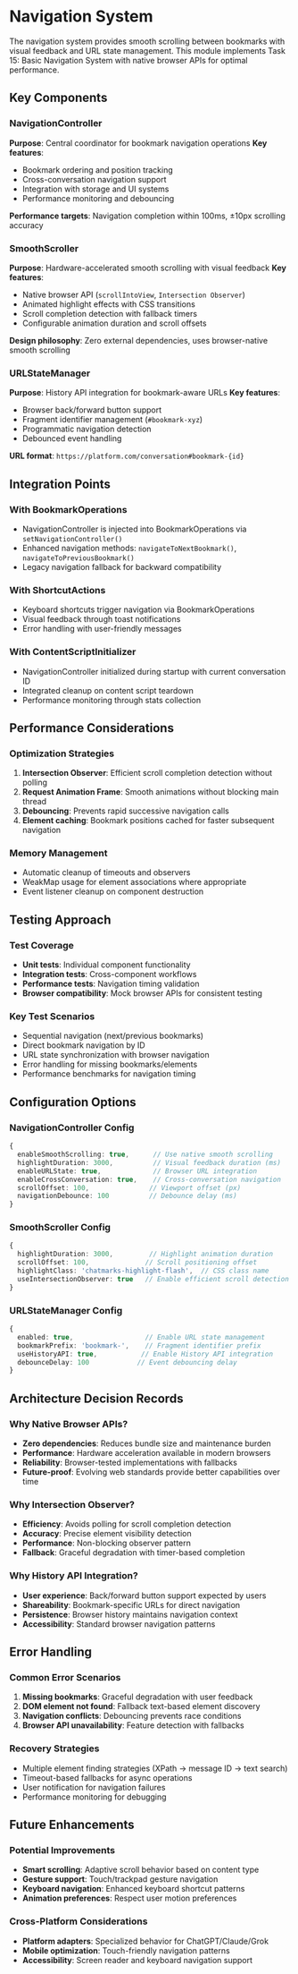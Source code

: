 # Navigation System

The navigation system provides smooth scrolling between bookmarks with visual feedback and URL state management. This module implements Task 15: Basic Navigation System with native browser APIs for optimal performance.

## Key Components

### NavigationController
**Purpose**: Central coordinator for bookmark navigation operations
**Key features**:
- Bookmark ordering and position tracking 
- Cross-conversation navigation support
- Integration with storage and UI systems
- Performance monitoring and debouncing

**Performance targets**: Navigation completion within 100ms, ±10px scrolling accuracy

### SmoothScroller
**Purpose**: Hardware-accelerated smooth scrolling with visual feedback
**Key features**:
- Native browser API (`scrollIntoView`, `Intersection Observer`)
- Animated highlight effects with CSS transitions
- Scroll completion detection with fallback timers
- Configurable animation duration and scroll offsets

**Design philosophy**: Zero external dependencies, uses browser-native smooth scrolling

### URLStateManager
**Purpose**: History API integration for bookmark-aware URLs
**Key features**:
- Browser back/forward button support
- Fragment identifier management (`#bookmark-xyz`)
- Programmatic navigation detection
- Debounced event handling

**URL format**: `https://platform.com/conversation#bookmark-{id}`

## Integration Points

### With BookmarkOperations
- NavigationController is injected into BookmarkOperations via `setNavigationController()`
- Enhanced navigation methods: `navigateToNextBookmark()`, `navigateToPreviousBookmark()`
- Legacy navigation fallback for backward compatibility

### With ShortcutActions
- Keyboard shortcuts trigger navigation via BookmarkOperations
- Visual feedback through toast notifications
- Error handling with user-friendly messages

### With ContentScriptInitializer
- NavigationController initialized during startup with current conversation ID
- Integrated cleanup on content script teardown
- Performance monitoring through stats collection

## Performance Considerations

### Optimization Strategies
1. **Intersection Observer**: Efficient scroll completion detection without polling
2. **Request Animation Frame**: Smooth animations without blocking main thread
3. **Debouncing**: Prevents rapid successive navigation calls
4. **Element caching**: Bookmark positions cached for faster subsequent navigation

### Memory Management
- Automatic cleanup of timeouts and observers
- WeakMap usage for element associations where appropriate
- Event listener cleanup on component destruction

## Testing Approach

### Test Coverage
- **Unit tests**: Individual component functionality
- **Integration tests**: Cross-component workflows
- **Performance tests**: Navigation timing validation
- **Browser compatibility**: Mock browser APIs for consistent testing

### Key Test Scenarios
- Sequential navigation (next/previous bookmarks)
- Direct bookmark navigation by ID
- URL state synchronization with browser navigation
- Error handling for missing bookmarks/elements
- Performance benchmarks for navigation timing

## Configuration Options

### NavigationController Config
```typescript
{
  enableSmoothScrolling: true,      // Use native smooth scrolling
  highlightDuration: 3000,          // Visual feedback duration (ms)
  enableURLState: true,             // Browser URL integration
  enableCrossConversation: true,    // Cross-conversation navigation
  scrollOffset: 100,               // Viewport offset (px)
  navigationDebounce: 100          // Debounce delay (ms)
}
```

### SmoothScroller Config
```typescript
{
  highlightDuration: 3000,         // Highlight animation duration
  scrollOffset: 100,              // Scroll positioning offset
  highlightClass: 'chatmarks-highlight-flash',  // CSS class name
  useIntersectionObserver: true   // Enable efficient scroll detection
}
```

### URLStateManager Config
```typescript
{
  enabled: true,                  // Enable URL state management
  bookmarkPrefix: 'bookmark-',    // Fragment identifier prefix
  useHistoryAPI: true,           // Enable History API integration
  debounceDelay: 100            // Event debouncing delay
}
```

## Architecture Decision Records

### Why Native Browser APIs?
- **Zero dependencies**: Reduces bundle size and maintenance burden
- **Performance**: Hardware acceleration available in modern browsers
- **Reliability**: Browser-tested implementations with fallbacks
- **Future-proof**: Evolving web standards provide better capabilities over time

### Why Intersection Observer?
- **Efficiency**: Avoids polling for scroll completion detection
- **Accuracy**: Precise element visibility detection
- **Performance**: Non-blocking observer pattern
- **Fallback**: Graceful degradation with timer-based completion

### Why History API Integration?
- **User experience**: Back/forward button support expected by users
- **Shareability**: Bookmark-specific URLs for direct navigation
- **Persistence**: Browser history maintains navigation context
- **Accessibility**: Standard browser navigation patterns

## Error Handling

### Common Error Scenarios
1. **Missing bookmarks**: Graceful degradation with user feedback
2. **DOM element not found**: Fallback text-based element discovery
3. **Navigation conflicts**: Debouncing prevents race conditions
4. **Browser API unavailability**: Feature detection with fallbacks

### Recovery Strategies
- Multiple element finding strategies (XPath → message ID → text search)
- Timeout-based fallbacks for async operations
- User notification for navigation failures
- Performance monitoring for debugging

## Future Enhancements

### Potential Improvements
- **Smart scrolling**: Adaptive scroll behavior based on content type
- **Gesture support**: Touch/trackpad gesture navigation
- **Keyboard navigation**: Enhanced keyboard shortcut patterns
- **Animation preferences**: Respect user motion preferences

### Cross-Platform Considerations
- **Platform adapters**: Specialized behavior for ChatGPT/Claude/Grok
- **Mobile optimization**: Touch-friendly navigation patterns
- **Accessibility**: Screen reader and keyboard navigation support